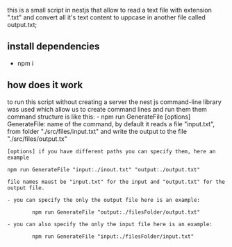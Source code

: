 this is a small script in nestjs that allow to read a text file with extension ".txt" and convert all it's text content to uppcase in another file called output.txt;

## install dependencies
  - npm i 

## how does it work
  to run this script without creating a server the nest js command-line library was used which allow us to create command lines and run them 
  them command structure is like this:
      - npm run GenerateFile [options]
    GenerateFile: name of the command, 
    by default it reads a file "input.txt", from folder "./src/files/input.txt"
    and write the output to the file "./src/files/output.tx"

    [options] if you have different paths you can specify them, here an example

    npm run GenerateFile "input:./inout.txt" "output:./output.txt"

    file names maust be "input.txt" for the input and "output.txt" for the output file.

    - you can specify the only the output file here is an example:

            npm run GenerateFile "output:./filesFolder/output.txt"

    - you can also specify the only the input file here is an example:

            npm run GenerateFile "input:./filesFolder/input.txt"
